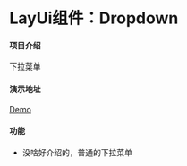 # LayUi组件：Dropdown

#### 项目介绍
下拉菜单
#### 演示地址
[Demo](https://lolicode.gitee.io/layui_component__dropdown/)
#### 功能
- 没啥好介绍的，普通的下拉菜单